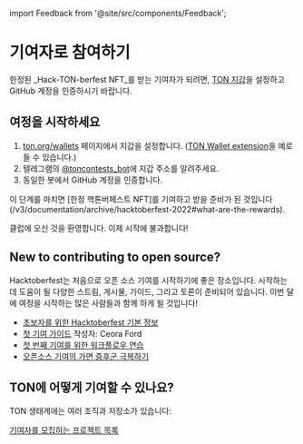 import Feedback from '@site/src/components/Feedback';

# 기여자로 참여하기

한정된 _Hack-TON-berfest NFT_를 받는 기여자가 되려면, [TON 지갑](https://ton.org/wallets)을 설정하고 GitHub 계정을 인증하시기 바랍니다.

## 여정을 시작하세요

1. [ton.org/wallets](https://ton.org/wallets) 페이지에서 지갑을 설정합니다. ([TON Wallet extension](https://chrome.google.com/webstore/detail/ton-wallet/nphplpgoakhhjchkkhmiggakijnkhfnd)을 예로 들 수 있습니다.)
2. 텔레그램의 [@toncontests_bot](https://t.me/toncontests_bot)에 지갑 주소를 알려주세요.
3. 동일한 봇에서 GitHub 계정을 인증합니다.

이 단계를 마치면 [한정 핵톤버페스트 NFT]를 기여하고 받을 준비가 된 것입니다(/v3/documentation/archive/hacktoberfest-2022#what-are-the-rewards).

클럽에 오신 것을 환영합니다. 이제 시작에 불과합니다!

## New to contributing to open source?

Hacktoberfest는 처음으로 오픈 소스 기여를 시작하기에 좋은 장소입니다. 시작하는 데 도움이 될 다양한 스트림, 게시물, 가이드, 그리고 토론이 준비되어 있습니다. 이번 달에 여정을 시작하는 많은 사람들과 함께 하게 될 것입니다!

- [초보자를 위한 Hacktoberfest 기본 정보](https://hacktoberfest.com/participation/#beginner-resources)
- [첫 기여 가이드](https://dev.to/codesandboxio/how-to-make-your-first-open-source-contribution-2oim) 작성자: Ceora Ford
- [첫 번째 기여를 위한 워크플로우 연습](https://github.com/firstcontributions/first-contributions)
- [오픈소스 기여의 가면 증후군 극복하기](https://blackgirlbytes.dev/conquering-the-fear-of-contributing-to-open-source)

## TON에 어떻게 기여할 수 있나요?

TON 생태계에는 여러 조직과 저장소가 있습니다:

<span className="DocsMarkdown--button-group-content">
  <a href="/hacktonberfest"
     className="Button Button-is-docs-primary">
    기여자를 모집하는 프로젝트 목록
  </a>
</span>

<Feedback />

